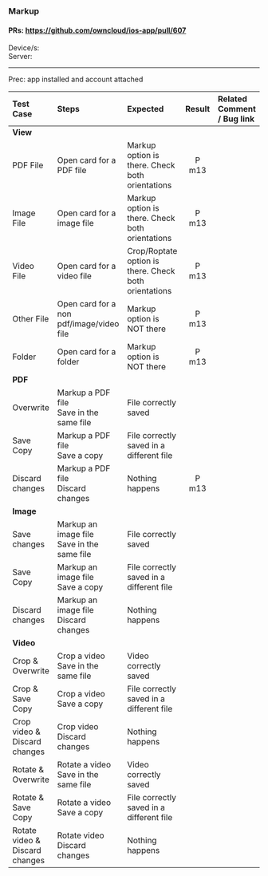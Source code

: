 ### Markup

#### PRs: https://github.com/owncloud/ios-app/pull/607

Device/s: <br>
Server: 


---

Prec: app installed and account attached
 
| Test Case | Steps | Expected | Result | Related Comment / Bug link | 
| :-------- | :---- | :------- | :----: | :------------------------- | 
|**View**||||||
| PDF File | Open card for a PDF file| Markup option is there. Check both orientations | P m13 |  |  |
| Image File | Open card for a image file| Markup option is there. Check both orientations | P m13 |  |  |
| Video File | Open card for a video file| Crop/Roptate option is there. Check both orientations | P m13 |  |  |
| Other File | Open card for a non pdf/image/video file| Markup option is NOT there | P m13 |  |  |
| Folder | Open card for a folder | Markup option is NOT there | P m13 |  |  |
|**PDF**||||||
| Overwrite | Markup a PDF file<br>Save in the same file | File correctly saved |  |  |  |
| Save Copy | Markup a PDF file<br>Save a copy | File correctly saved in a different file |  |  |  |
| Discard changes | Markup a PDF file<br>Discard changes | Nothing happens | P m13 |  |  |
|**Image**||||||
| Save changes | Markup an image file<br>Save in the same file | File correctly saved |  |  |  |
| Save Copy | Markup an image file<br>Save a copy | File correctly saved in a different file |  |  |  |
| Discard changes | Markup an image file<br>Discard changes | Nothing happens |  |  |  |
|**Video**||||||
| Crop & Overwrite | Crop a video<br>Save in the same file | Video correctly saved |  |  |  |
| Crop & Save Copy | Crop a video<br>Save a copy | File correctly saved in a different file |  |  |  |
| Crop video & Discard changes | Crop video<br>Discard changes | Nothing happens |  |  |  |
| Rotate & Overwrite | Rotate a video<br>Save in the same file | Video correctly saved |  |  |  |
| Rotate & Save Copy | Rotate a video<br>Save a copy | File correctly saved in a different file |  |  |  |
| Rotate video & Discard changes | Rotate video<br>Discard changes | Nothing happens |  |  |  |

